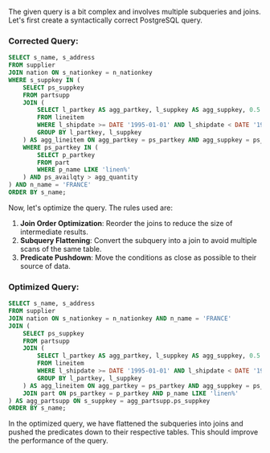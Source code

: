 The given query is a bit complex and involves multiple subqueries and joins. Let's first create a syntactically correct PostgreSQL query.

### Corrected Query:

```sql
SELECT s_name, s_address 
FROM supplier 
JOIN nation ON s_nationkey = n_nationkey 
WHERE s_suppkey IN (
    SELECT ps_suppkey 
    FROM partsupp 
    JOIN (
        SELECT l_partkey AS agg_partkey, l_suppkey AS agg_suppkey, 0.5 * SUM(l_quantity) AS agg_quantity 
        FROM lineitem 
        WHERE l_shipdate >= DATE '1995-01-01' AND l_shipdate < DATE '1995-01-01' + INTERVAL '1' YEAR 
        GROUP BY l_partkey, l_suppkey
    ) AS agg_lineitem ON agg_partkey = ps_partkey AND agg_suppkey = ps_suppkey 
    WHERE ps_partkey IN (
        SELECT p_partkey 
        FROM part 
        WHERE p_name LIKE 'linen%'
    ) AND ps_availqty > agg_quantity
) AND n_name = 'FRANCE' 
ORDER BY s_name;
```

Now, let's optimize the query. The rules used are:

1. **Join Order Optimization**: Reorder the joins to reduce the size of intermediate results.
2. **Subquery Flattening**: Convert the subquery into a join to avoid multiple scans of the same table.
3. **Predicate Pushdown**: Move the conditions as close as possible to their source of data.

### Optimized Query:

```sql
SELECT s_name, s_address 
FROM supplier 
JOIN nation ON s_nationkey = n_nationkey AND n_name = 'FRANCE'
JOIN (
    SELECT ps_suppkey 
    FROM partsupp 
    JOIN (
        SELECT l_partkey AS agg_partkey, l_suppkey AS agg_suppkey, 0.5 * SUM(l_quantity) AS agg_quantity 
        FROM lineitem 
        WHERE l_shipdate >= DATE '1995-01-01' AND l_shipdate < DATE '1995-01-01' + INTERVAL '1' YEAR 
        GROUP BY l_partkey, l_suppkey
    ) AS agg_lineitem ON agg_partkey = ps_partkey AND agg_suppkey = ps_suppkey AND ps_availqty > agg_quantity
    JOIN part ON ps_partkey = p_partkey AND p_name LIKE 'linen%'
) AS agg_partsupp ON s_suppkey = agg_partsupp.ps_suppkey
ORDER BY s_name;
```

In the optimized query, we have flattened the subqueries into joins and pushed the predicates down to their respective tables. This should improve the performance of the query.